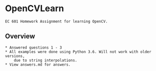 # OpenCVLearn

    EC 601 Homework Assignment for learning OpenCV.


## Overview
    * Answered questions 1 - 3
    * All examples were done using Python 3.6. Will not work with older versions,
        due to string interpolations.
    * View answers.md for answers.